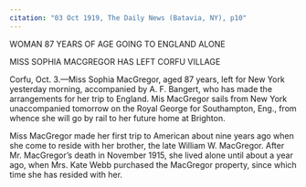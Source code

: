 ```yaml
---
citation: "03 Oct 1919, The Daily News (Batavia, NY), p10"
---
```


WOMAN 87 YEARS OF AGE GOING TO ENGLAND ALONE

MISS SOPHIA MACGREGOR HAS LEFT CORFU VILLAGE

Corfu, Oct. 3.—Miss Sophia MacGregor, aged 87 years, left for New York yesterday morning, accompanied by A. F. Bangert, who has made the arrangements for her trip to England. Mis MacGregor sails from New York unaccompanied tomorrow on the Royal George for Southampton, Eng., from whence she will go by rail to her future home at Brighton.

Miss MacGregor made her first trip to American about nine years ago when she come to reside with her brother, the late William W. MacGregor. After Mr. MacGregor’s death in November 1915, she lived alone until about a year ago, when Mrs. Kate Webb purchased the MacGregor property, since which time she has resided with her.

